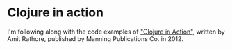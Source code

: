 Clojure in action
=================

I'm following along with the code examples of
["Clojure in Action"](http://www.amazon.com/Clojure-Action-Amit-Rathore/dp/1935182595/ref=sr_1_1),
written by Amit Rathore, published by Manning Publications Co. in 2012.
